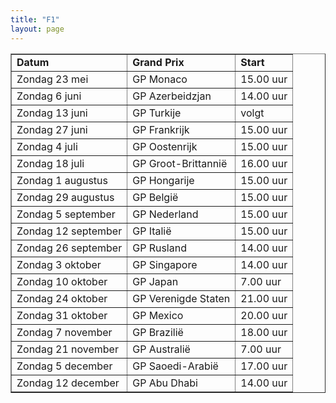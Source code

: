 ```yaml
---
title: "F1"
layout: page
---
```


<table border="1" width="100%" cellspacing="0" cellpadding="1">
<tbody>
<tr>
<td><strong>Datum</strong></td>
<td><strong>Grand Prix</strong></td>
<td><strong>Start</strong></td>
</tr>
<tr>
<td>Zondag 23 mei</td>
<td> GP Monaco</td>
<td>15.00 uur</td>
</tr>
<tr>
<td>Zondag 6 juni</td>
<td> GP Azerbeidzjan</td>
<td>14.00 uur</td>
</tr>
<tr>
<td>Zondag 13 juni</td>
<td> GP Turkije</td>
<td>volgt</td>
</tr>
<tr>
<td>Zondag 27 juni</td>
<td> GP Frankrijk</td>
<td>15.00 uur</td>
</tr>
<tr>
<td>Zondag 4 juli</td>
<td> GP Oostenrijk</td>
<td>15.00 uur</td>
</tr>
<tr>
<td>Zondag 18 juli</td>
<td> GP Groot-Brittanni&euml;</td>
<td>16.00 uur</td>
</tr>
<tr>
<td>Zondag 1 augustus</td>
<td> GP Hongarije</td>
<td>15.00 uur</td>
</tr>
<tr>
<td>Zondag 29 augustus</td>
<td> GP Belgi&euml;</td>
<td>15.00 uur</td>
</tr>
<tr>
<td>Zondag 5 september</td>
<td> GP Nederland</td>
<td>15.00 uur</td>
</tr>
<tr>
<td>Zondag 12 september</td>
<td> GP Itali&euml;</td>
<td>15.00 uur</td>
</tr>
<tr>
<td>Zondag 26 september</td>
<td> GP Rusland</td>
<td>14.00 uur</td>
</tr>
<tr>
<td>Zondag 3 oktober</td>
<td> GP Singapore</td>
<td>14.00 uur</td>
</tr>
<tr>
<td>Zondag 10 oktober</td>
<td> GP Japan</td>
<td>7.00 uur</td>
</tr>
<tr>
<td>Zondag 24 oktober</td>
<td> GP Verenigde Staten</td>
<td>21.00 uur</td>
</tr>
<tr>
<td>Zondag 31 oktober</td>
<td> GP Mexico</td>
<td>20.00 uur</td>
</tr>
<tr>
<td>Zondag 7 november</td>
<td> GP Brazili&euml;</td>
<td>18.00 uur</td>
</tr>
<tr>
<td>Zondag 21 november</td>
<td> GP Australi&euml;</td>
<td>7.00 uur</td>
</tr>
<tr>
<td>Zondag 5 december</td>
<td> GP Saoedi-Arabi&euml;</td>
<td>17.00 uur</td>
</tr>
<tr>
<td>Zondag 12 december</td>
<td> GP Abu Dhabi</td>
<td>14.00 uur</td>
</tr>
</tbody>
</table>
